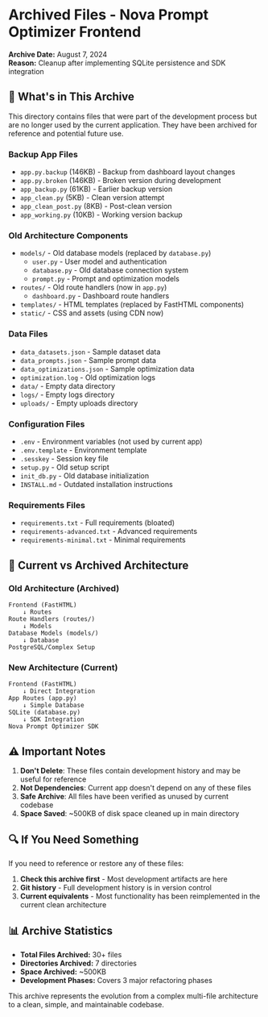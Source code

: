 # Archived Files - Nova Prompt Optimizer Frontend

**Archive Date:** August 7, 2024  
**Reason:** Cleanup after implementing SQLite persistence and SDK integration

## 📁 **What's in This Archive**

This directory contains files that were part of the development process but are no longer used by the current application. They have been archived for reference and potential future use.

### **Backup App Files**
- `app.py.backup` (146KB) - Backup from dashboard layout changes
- `app.py.broken` (146KB) - Broken version during development
- `app_backup.py` (61KB) - Earlier backup version
- `app_clean.py` (5KB) - Clean version attempt
- `app_clean_post.py` (8KB) - Post-clean version
- `app_working.py` (10KB) - Working version backup

### **Old Architecture Components**
- `models/` - Old database models (replaced by `database.py`)
  - `user.py` - User model and authentication
  - `database.py` - Old database connection system
  - `prompt.py` - Prompt and optimization models
- `routes/` - Old route handlers (now in `app.py`)
  - `dashboard.py` - Dashboard route handlers
- `templates/` - HTML templates (replaced by FastHTML components)
- `static/` - CSS and assets (using CDN now)

### **Data Files**
- `data_datasets.json` - Sample dataset data
- `data_prompts.json` - Sample prompt data
- `data_optimizations.json` - Sample optimization data
- `optimization.log` - Old optimization logs
- `data/` - Empty data directory
- `logs/` - Empty logs directory
- `uploads/` - Empty uploads directory

### **Configuration Files**
- `.env` - Environment variables (not used by current app)
- `.env.template` - Environment template
- `.sesskey` - Session key file
- `setup.py` - Old setup script
- `init_db.py` - Old database initialization
- `INSTALL.md` - Outdated installation instructions

### **Requirements Files**
- `requirements.txt` - Full requirements (bloated)
- `requirements-advanced.txt` - Advanced requirements
- `requirements-minimal.txt` - Minimal requirements

## 🔄 **Current vs Archived Architecture**

### **Old Architecture (Archived)**
```
Frontend (FastHTML)
    ↓ Routes
Route Handlers (routes/)
    ↓ Models  
Database Models (models/)
    ↓ Database
PostgreSQL/Complex Setup
```

### **New Architecture (Current)**
```
Frontend (FastHTML)
    ↓ Direct Integration
App Routes (app.py)
    ↓ Simple Database
SQLite (database.py)
    ↓ SDK Integration
Nova Prompt Optimizer SDK
```

## ⚠️ **Important Notes**

1. **Don't Delete**: These files contain development history and may be useful for reference
2. **Not Dependencies**: Current app doesn't depend on any of these files
3. **Safe Archive**: All files have been verified as unused by current codebase
4. **Space Saved**: ~500KB of disk space cleaned up in main directory

## 🔍 **If You Need Something**

If you need to reference or restore any of these files:

1. **Check this archive first** - Most development artifacts are here
2. **Git history** - Full development history is in version control
3. **Current equivalents** - Most functionality has been reimplemented in the current clean architecture

## 📊 **Archive Statistics**

- **Total Files Archived:** 30+ files
- **Directories Archived:** 7 directories
- **Space Archived:** ~500KB
- **Development Phases:** Covers 3 major refactoring phases

This archive represents the evolution from a complex multi-file architecture to a clean, simple, and maintainable codebase.
